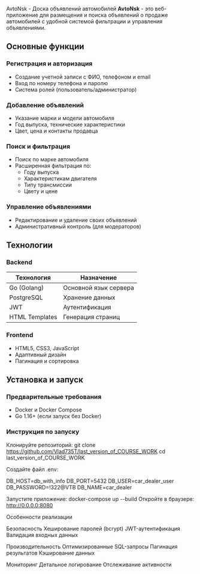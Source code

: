 AvtoNsk - Доска объявлений автомобилей
**AvtoNsk** - это веб-приложение для размещения и поиска объявлений о продаже автомобилей с удобной системой фильтрации и управления объявлениями.
## Основные функции

### Регистрация и авторизация
- Создание учетной записи с ФИО, телефоном и email
- Вход по номеру телефона и паролю
- Система ролей (пользователь/администратор)

### Добавление объявлений
- Указание марки и модели автомобиля
- Год выпуска, технические характеристики
- Цвет, цена и контакты продавца

### Поиск и фильтрация
- Поиск по марке автомобиля
- Расширенная фильтрация по:
  - Году выпуска
  - Характеристикам двигателя
  - Типу трансмиссии
  - Цвету и цене

### Управление объявлениями
- Редактирование и удаление своих объявлений
- Административный контроль (для модераторов)

## Технологии

### Backend
|   Технология   |      Назначение       |
|----------------|-----------------------|
|  Go (Golang)   | Основной язык сервера |
|  PostgreSQL    |    Хранение данных    |
|     JWT        |     Аутентификация    |
| HTML Templates |   Генерация страниц   |

### Frontend
- HTML5, CSS3, JavaScript
- Адаптивный дизайн
- Пагинация и сортировка

## Установка и запуск

### Предварительные требования
- Docker и Docker Compose
- Go 1.16+ (если запуск без Docker)

### Инструкция по запуску
Клонируйте репозиторий:
git clone https://github.com/Vlad735T/last_version_of_COURSE_WORK
cd last_version_of_COURSE_WORK

Создайте файл .env:

DB_HOST=db_with_info
DB_PORT=5432
DB_USER=car_dealer_user
DB_PASSWORD=!322@VTB
DB_NAME=car_dealer

Запустите приложение:
docker-compose up --build
Откройте в браузере:
http://0.0.0.0:8080

Особенности реализации

Безопасность
 Хеширование паролей (bcrypt)
 JWT-аутентификация
 Валидация входных данных

Производительность
 Оптимизированные SQL-запросы
 Пагинация результатов
 Кэширование данных

Мониторинг
 Детальное логирование
 Отслеживание активности
